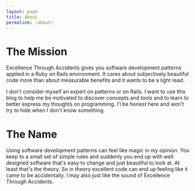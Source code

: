 ```yaml
---
layout: page
title: About
permalink: /about/
---
```


<h1>The Mission</h1>
Excellence Through Accidents gives you software development patterns applied in a Ruby on Rails environment. It cares about subjectively beautiful code more than about measurable benefits and it wants to be a light read.

I don't consider myself an expert on patterns or on Rails. I want to use this blog to help me be motivated to discover concepts and tools and to learn to better express my thoughts on programming. I'l be honest here and won't try to hide when I don't know something.
<h1>The Name</h1>
Using software development patterns can feel like magic in my opinion. You keep to a small set of simple rules and suddenly you end up with well designed software that's easy to change and just beautiful to look at. At least that's the theory. So in theory excellent code can end up feeling like it came to be accidentally. I may also just like the sound of Excellence Through Accidents.
